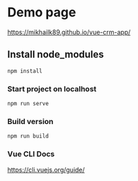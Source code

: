 # Demo page
https://mikhailk89.github.io/vue-crm-app/

## Install node_modules
```
npm install
```

### Start project on localhost
```
npm run serve
```

### Build version
```
npm run build
```

### Vue CLI Docs
https://cli.vuejs.org/guide/
